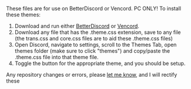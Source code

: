 These files are for use on BetterDiscord or Vencord.
PC ONLY!
To install these themes:

1. Download and run either [BetterDiscord](https://betterdiscord.app/) or [Vencord](https://vencord.dev/).
2. Download any file that has the .theme.css extension, save to any file (the trans.css and core.css files are to aid these .theme.css files)
3. Open Discord, navigate to settings, scroll to the Themes Tab, open themes folder (make sure to click "themes") and copy/paste the .theme.css file into that theme file.
4. Toggle the button for the appropriate theme, and you should be setup.

Any repository changes or errors, please [let me know](mailto:admin@mazeymoos.com), and I will rectify these
